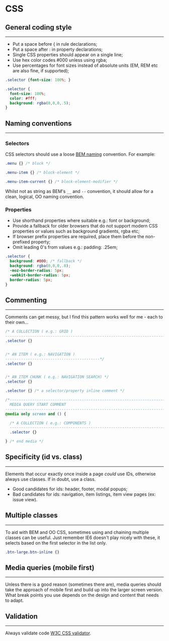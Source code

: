 # CSS

## General coding style

---

- Put a space before { in rule declarations;
- Put a space after : in property declarations;
- Single CSS properties should appear on a single line;
- Use hex color codes #000 unless using rgba;
- Use percentages for font sizes instead of absolute units (EM, REM etc are also fine, if supported);

```css
.selector {font-size: 100%; }
```

```css
.selector {
  font-size: 100%;
  color: #fff;
  background: rgba(0,0,0,.5);
}
```

## Naming conventions

---

### Selectors

CSS selectors should use a loose [BEM naming](http://coding.smashingmagazine.com/2012/04/16/a-new-front-end-methodology-bem/) convention. For example:

```css
.menu {} /* block */

.menu-item {} /* block-element */

.menu-item-current {} /* block-element-modifier */
```

Whilst not as string as BEM's `__` and `--` convention, it should allow for a clean, logical, OO naming convention. 

### Properties

- Use shorthand properties where suitable e.g.: font or background;
- Provide a fallback for older browsers that do not support modern CSS properties or values such as background gradients, rgba etc;
- If browser prefix properties are required, place them before the non-prefixed property;
- Omit leading 0's from values e.g.: padding: .25em;

```css
.selector {
  background: #000; /* fallback */
  background: rgba(0,0,0,.8);
  -moz-border-radius: 5px;
  -webkit-border-radius: 5px;
  border-radius: 5px;
}
```

## Commenting

---

Comments can get messy, but I find this pattern works well for me - each to their own...

```css
/* A COLLECTION ( e.g.: GRID )
----------------------------------------------------------------------------------*/
.selector {}


/* AN ITEM ( e.g.: NAVIGATION )
------------------------------------------*/
.selector {}


/* AN ITEM CHUNK ( e.g.: NAVIGATION SEARCH) */
.selector {}

.selector {} /* a selector/property inline comment */

/*------------------------------------------------------------------------------------
  MEDIA QUERY START COMMENT
------------------------------------------------------------------------------------*/
@media only screen and () {

  /* A COLLECTION ( e.g.: COMPONENTS )
  ----------------------------------------------------------------------------------*/
  .selector {}

} /* end media */
```

## Specificity (id vs. class)

---

Elements that occur exactly once inside a page *could* use IDs, otherwise always use classes.
If in doubt, use a class.

- Good candidates for ids: header, footer, modal popups;
- Bad candidates for ids: navigation, item listings, item view pages (ex: issue view).

## Multiple classes

---

To aid with BEM and OO CSS, sometimes using and chaining multiple classes can be useful.
Just remember IE6 doesn't play nicely with these, it selects based on the first selector in the list only.

```css
.btn-large.btn-inline {}
```

## Media queries (mobile first)

---

Unless there is a good reason (sometimes there are), media queries should take the approach of mobile first and build up into the larger screen version.
What break points you use depends on the design and content that needs to adapt.

## Validation

---

Always validate code [W3C CSS validator](http://jigsaw.w3.org/css-validator/).
